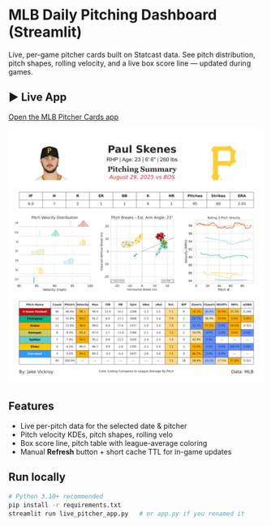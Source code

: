 # MLB Daily Pitching Dashboard (Streamlit)

Live, per-game pitcher cards built on Statcast data. See pitch distribution, pitch shapes, rolling velocity, and a live box score line — updated during games.

## ▶️ Live App
[Open the MLB Pitcher Cards app](https://live-pitcher-cards-kfj6cewgleddp2wlwmr74v.streamlit.app/)


![Screenshot](assets/paul_skenes_082925.png)

## Features
- Live per-pitch data for the selected date & pitcher
- Pitch velocity KDEs, pitch shapes, rolling velo
- Box score line, pitch table with league-average coloring
- Manual **Refresh** button + short cache TTL for in-game updates

## Run locally
```bash
# Python 3.10+ recommended
pip install -r requirements.txt
streamlit run live_pitcher_app.py   # or app.py if you renamed it
